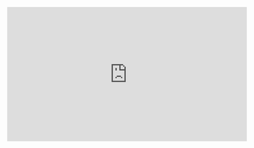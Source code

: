 <iframe width="560" height="315" src="https://www.youtube.com/embed/KxYTTYWcI4I" title="YouTube video player" frameborder="0" allow="accelerometer; autoplay; clipboard-write; encrypted-media; gyroscope; picture-in-picture" allowfullscreen></iframe>